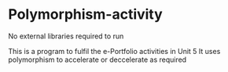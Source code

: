 # Polymorphism-activity
No external libraries required to run

This is a program to fulfil the e-Portfolio activities in Unit 5
It uses polymorphism to accelerate or deccelerate as required
